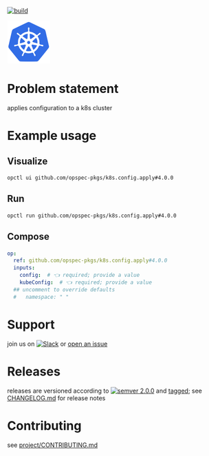 [![build](https://github.com/opspec-pkgs/k8s.config.apply/actions/workflows/build.yml/badge.svg)](https://github.com/opspec-pkgs/k8s.config.apply/actions/workflows/build.yml)


<img src="icon.svg" alt="icon" height="100px">

# Problem statement

applies configuration to a k8s cluster

# Example usage

## Visualize

```shell
opctl ui github.com/opspec-pkgs/k8s.config.apply#4.0.0
```

## Run

```
opctl run github.com/opspec-pkgs/k8s.config.apply#4.0.0
```

## Compose

```yaml
op:
  ref: github.com/opspec-pkgs/k8s.config.apply#4.0.0
  inputs:
    config:  # 👈 required; provide a value
    kubeConfig:  # 👈 required; provide a value
  ## uncomment to override defaults
  #   namespace: " "
```

# Support

join us on
[![Slack](https://img.shields.io/badge/slack-opctl-E01563.svg)](https://join.slack.com/t/opctl/shared_invite/zt-51zodvjn-Ul_UXfkhqYLWZPQTvNPp5w)
or
[open an issue](https://github.com/opspec-pkgs/k8s.config.apply/issues)

# Releases

releases are versioned according to
[![semver 2.0.0](https://img.shields.io/badge/semver-2.0.0-brightgreen.svg)](http://semver.org/spec/v2.0.0.html)
and [tagged](https://git-scm.com/book/en/v2/Git-Basics-Tagging); see
[CHANGELOG.md](CHANGELOG.md) for release notes

# Contributing

see
[project/CONTRIBUTING.md](https://github.com/opspec-pkgs/project/blob/main/CONTRIBUTING.md)
